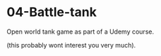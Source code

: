 # 04-Battle-tank
Open world tank game as part of a Udemy course.

(this probably wont interest you very much).
